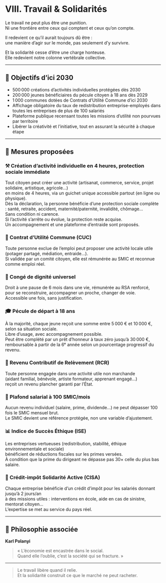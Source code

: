 # VIII. Travail & Solidarités

Le travail ne peut plus être une punition.  
Ni une frontière entre ceux qui comptent et ceux qu’on compte.

Il redevient ce qu’il aurait toujours dû être :  
une manière d’agir sur le monde, pas seulement d’y survivre.

Et la solidarité cesse d’être une charge honteuse.  
Elle redevient notre colonne vertébrale collective.

---

## 🎯 Objectifs d’ici 2030

- 500 000 créations d’activités individuelles protégées dès 2030  
- 200 000 jeunes bénéficiaires du pécule citoyen à 18 ans dès 2029  
- 1 000 communes dotées de Contrats d’Utilité Commune d’ici 2030  
- Affichage obligatoire du taux de redistribution entreprise-employés dans toutes les entreprises de plus de 100 salariés  
- Plateforme publique recensant toutes les missions d’utilité non pourvues par territoire  
- Libérer la créativité et l’initiative, tout en assurant la sécurité à chaque étape  

---

## 📜 Mesures proposées

### ⚒ Création d’activité individuelle en 4 heures, protection sociale immédiate  
Tout citoyen peut créer une activité (artisanat, commerce, service, projet solidaire, artistique, agricole…)  
en moins de 4 heures, via un guichet unique accessible partout (en ligne ou physique).  
Dès la déclaration, la personne bénéficie d’une protection sociale complète : santé, retraite, accident, maternité/paternité, invalidité, chômage…  
Sans condition ni carence.  
Si l’activité s’arrête ou évolue, la protection reste acquise.  
Un accompagnement et une plateforme d’entraide sont proposés.

### 🧩 Contrat d’Utilité Commune (CUC)  
Toute personne exclue de l’emploi peut proposer une activité locale utile  
(potager partagé, médiation, entraide…).  
Si validée par un comité citoyen, elle est rémunérée au SMIC et reconnue comme emploi réel.

### 🌱 Congé de dignité universel  
Droit à une pause de 6 mois dans une vie, rémunérée au RSA renforcé,  
pour se reconstruire, accompagner un proche, changer de voie.  
Accessible une fois, sans justification.

### 🎓 Pécule de départ à 18 ans  
À la majorité, chaque jeune reçoit une somme entre 5 000 € et 10 000 €, selon sa situation sociale.  
Libre d’usage, avec accompagnement possible.  
Peut être complété par un prêt d’honneur à taux zéro jusqu’à 30 000 €,  
remboursable à partir de la 6ᵉ année selon un pourcentage progressif du revenu.

### 🤝 Revenu Contributif de Relèvement (RCR)  
Toute personne engagée dans une activité utile non marchande  
(aidant familial, bénévole, artiste formateur, apprenant engagé…)  
reçoit un revenu plancher garanti par l’État.

### 💸 Plafond salarial à 100 SMIC/mois  
Aucun revenu individuel (salaire, prime, dividende…) ne peut dépasser 100 fois le SMIC mensuel brut.  
Le SMIC devient une référence protégée, non une variable d’ajustement.

### 📊 Indice de Succès Éthique (ISE)  
Les entreprises vertueuses (redistribution, stabilité, éthique environnementale et sociale)  
bénéficient de réductions fiscales sur les primes versées.  
À condition que la prime du dirigeant ne dépasse pas 30× celle du plus bas salaire.

### 🤲 Crédit-impôt Solidarité Active (CISA)  
Chaque entreprise bénéficie d’un crédit d’impôt pour les salariés donnant jusqu’à 2 jours/an  
à des missions utiles : interventions en école, aide en cas de sinistre, mentorat citoyen…  
L’expertise se met au service du pays réel.

---

## 🧠 Philosophie associée

**Karl Polanyi**  
> « L’économie est encastrée dans le social.  
> Quand elle l’oublie, c’est la société qui se fracture. »

---

> Le travail libère quand il relie.  
> Et la solidarité construit ce que le marché ne peut racheter.
